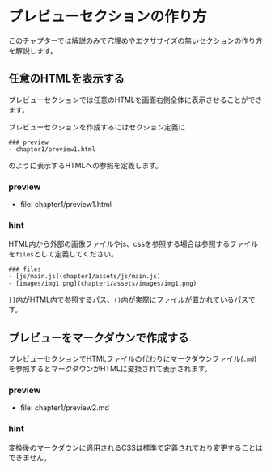 # プレビューセクションの作り方
このチャプターでは解説のみで穴埋めやエクササイズの無いセクションの作り方を解説します。

## 任意のHTMLを表示する
プレビューセクションでは任意のHTMLを画面右側全体に表示させることができます。

プレビューセクションを作成するにはセクション定義に

```
### preview
- chapter1/preview1.html
```

のように表示するHTMLへの参照を定義します。

### preview
- file: chapter1/preview1.html

### hint
HTML内から外部の画像ファイルやjs、cssを参照する場合は参照するファイルを`files`として定義してください。

```
### files
- [js/main.js](chapter1/assets/js/main.js)
- [images/img1.png](chapter1/assets/images/img1.png)
```

`[]`内がHTML内で参照するパス、`()`内が実際にファイルが置かれているパスです。

## プレビューをマークダウンで作成する
プレビューセクションでHTMLファイルの代わりにマークダウンファイル(`.md`)を参照するとマークダウンがHTMLに変換されて表示されます。

### preview
- file: chapter1/preview2.md

### hint
変換後のマークダウンに適用されるCSSは標準で定義されており変更することはできません。
